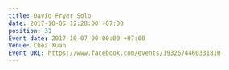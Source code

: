 ```yaml
---
title: David Fryer Solo
date: 2017-10-05 12:28:00 +07:00
position: 31
Event date: 2017-10-07 00:00:00 +07:00
Venue: Chez Xuan
Event URL: https://www.facebook.com/events/1932674460331810
---
```


